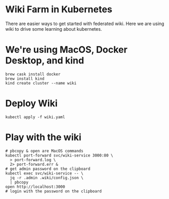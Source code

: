 # Wiki Farm in Kubernetes

There are easier ways to get started with federated wiki. Here we are
using wiki to drive some learning about kubernetes.

# We're using MacOS, Docker Desktop, and kind

    brew cask install docker
    brew install kind
    kind create cluster --name wiki

# Deploy Wiki

    kubectl apply -f wiki.yaml

# Play with the wiki

    # pbcopy & open are MacOS commands
    kubectl port-forward svc/wiki-service 3000:80 \
      > port-forward.log \
      2> port-forward.err &
    # get admin password on the clipboard
    kubectl exec svc/wiki-service -- \
      jq -r .admin .wiki/config.json \
      | pbcopy
    open http://localhost:3000
    # login with the password on the clipboard
